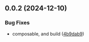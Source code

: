 ## 0.0.2 (2024-12-10)


### Bug Fixes

* composable, and build ([4b9dab9](https://github.com/andrehrferreira/cmmv-vue/commit/4b9dab99b3c9c83c4b5554c1a9086bac2e0cf7c8))



